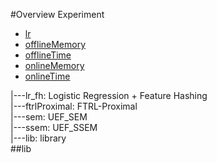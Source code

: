 #Overview
Experiment  
* [lr](./lr)
* 	[offlineMemory](./lr/offlineMemory)
* 	[offlineTime](./lr/offlineTime)
* 	[onlineMemory](./lr/onlineMemory)
* 	[onlineTime](./lr/onlineTime)


|---lr_fh: Logistic Regression + Feature Hashing  
|---ftrlProximal: FTRL-Proximal  
|---sem: UEF_SEM  
|---ssem: UEF_SSEM  
|---lib: library  
##lib
 

